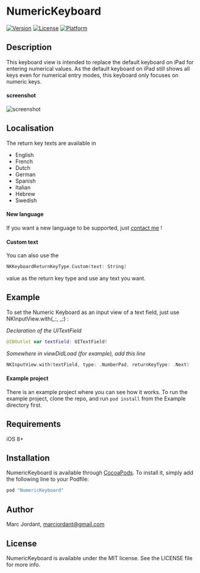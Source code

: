 # NumericKeyboard

[![Version](https://img.shields.io/cocoapods/v/NumericKeyboard.svg?style=flat)](http://cocoapods.org/pods/NumericKeyboard)
[![License](https://img.shields.io/cocoapods/l/NumericKeyboard.svg?style=flat)](http://cocoapods.org/pods/NumericKeyboard)
[![Platform](https://img.shields.io/cocoapods/p/NumericKeyboard.svg?style=flat)](http://cocoapods.org/pods/NumericKeyboard)


## Description

This keyboard view is intended to replace the default keyboard on iPad for entering numerical values.
As the default keyboard on iPad still shows all keys even for numerical entry modes, this keyboard only focuses on numeric keys.

#### screenshot

![screenshot](https://github.com/marcjordant/NumericKeyboard/blob/master/example.png?raw=true)


## Localisation

The return key texts are available in 

  * English
  * French
  * Dutch
  * German
  * Spanish
  * Italian
  * Hebrew
  * Swedish


#### New language
If you want a new language to be supported, just [contact me](mailto:marcjordant@gmail.com?subject=NumericKeyboard) !

#### Custom text
You can also use the 

```Swift
NKKeyboardReturnKeyType.Custom(text: String) 
```

value as the return key type and use any text you want.


## Example

To set the Numeric Keyboard as an input view of a text field, just use NKInputView.with(_:, _:) :

_Declaration of the UITextField_

```Swift
@IBOutlet var textField: UITextField!
```

_Somewhere in viewDidLoad (for example), add this line_

```Swift
NKInputView.with(textField, type: .NumberPad, returnKeyType: .Next)
```

#### Example project

There is an example project where you can see how it works.
To run the example project, clone the repo, and run `pod install` from the Example directory first.

## Requirements

iOS 8+

## Installation

NumericKeyboard is available through [CocoaPods](http://cocoapods.org). To install
it, simply add the following line to your Podfile:

```ruby
pod "NumericKeyboard"
```

## Author

Marc Jordant, marcjordant@gmail.com

## License

NumericKeyboard is available under the MIT license. See the LICENSE file for more info.

